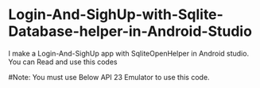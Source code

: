 # Login-And-SighUp-with-Sqlite-Database-helper-in-Android-Studio
I make a Login-And-SighUp app with SqliteOpenHelper in Android studio.
You can Read and use this codes

#Note: You must use Below API 23 Emulator to use this code.
